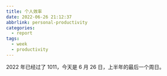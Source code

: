 ```yaml
---
title: 个人效率
date: 2022-06-26 21:12:37
abbrlink: personal-productivity
categories:
  - report
tags:
  - week
  - productivity
---
```


2022 年已经过了 1011，今天是 6 月 26 日，上半年的最后一个周日。



